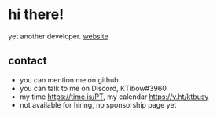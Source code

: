 # hi there!
yet another developer. [website](https://ktibow.github.io)
## contact
- you can mention me on github
- you can talk to me on Discord, KTibow#3960
- my time https://time.is/PT, my calendar https://v.ht/ktbusy
- not available for hiring, no sponsorship page yet
